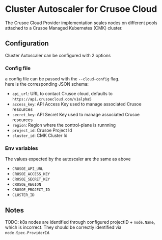 # Cluster Autoscaler for Crusoe Cloud

The Crusoe Cloud Provider implementation scales nodes on different pools
attached to a Crusoe Managed Kubernetes (CMK) cluster.

## Configuration

Cluster Autoscaler can be configured with 2 options
### Config file
a config file can be passed with the `--cloud-config` flag.  
here is the corresponding JSON schema:
* `api_url`: URL to contact Crusoe cloud, defaults to `https://api.crusoecloud.com/v1alpha5`
* `access_key`: API Access Key used to manage associated Crusoe resources
* `secret_key`: API Secret Key used to manage associated Crusoe resources
* `region`: Region where the control-plane is runnning
* `project_id`: Crusoe Project Id
* `cluster_id`: CMK Cluster Id

### Env variables

The values expected by the autoscaler are the same as above

- `CRUSOE_API_URL`
- `CRUSOE_ACCESS_KEY`
- `CRUSOE_SECRET_KEY`
- `CRUSOE_REGION`
- `CRUSOE_PROJECT_ID`
- `CLUSTER_ID`

## Notes

TODO: k8s nodes are identified through configured projectID + `node.Name`,
which is incorrect. They should be correctly identified via `node.Spec.ProviderId`.
